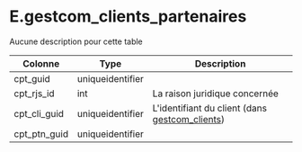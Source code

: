 # E.gestcom_clients_partenaires

Aucune description pour cette table

Colonne|Type|Description
---|---|---
cpt_guid|uniqueidentifier|
cpt_rjs_id|int|La raison juridique concernée 
cpt_cli_guid|uniqueidentifier|L'identifiant du client (dans [gestcom_clients](generated_gestcom_clients.md)) 
cpt_ptn_guid|uniqueidentifier|

